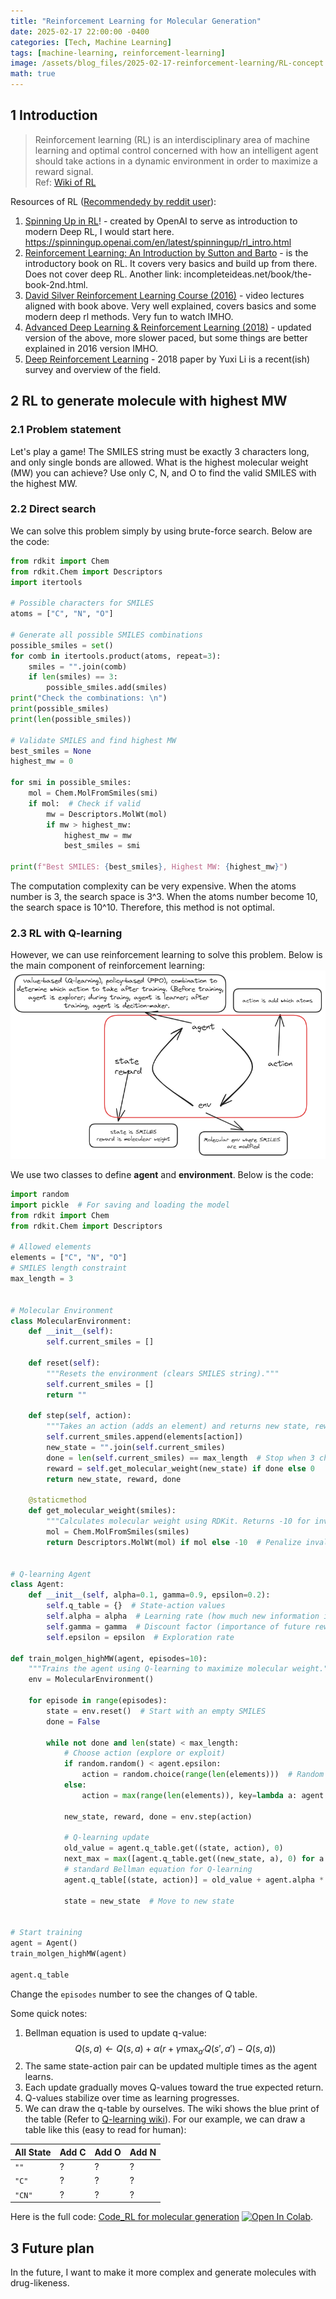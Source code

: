 ```yaml
---
title: "Reinforcement Learning for Molecular Generation"
date: 2025-02-17 22:00:00 -0400
categories: [Tech, Machine Learning]
tags: [machine-learning, reinforcement-learning]
image: /assets/blog_files/2025-02-17-reinforcement-learning/RL-concept.excalidraw.png
math: true
---
```


## 1 Introduction 

> Reinforcement learning (RL) is an interdisciplinary area of machine learning and optimal control concerned with how an intelligent agent should take actions in a dynamic environment in order to maximize a reward signal.  
> Ref: [Wiki of RL](https://en.wikipedia.org/wiki/Reinforcement_learning)  

Resources of RL ([Recommendedy by reddit user](https://www.reddit.com/r/reinforcementlearning/comments/embtnp/comment/fdnl09t/?utm_source=share&utm_medium=web3x&utm_name=web3xcss&utm_term=1&utm_content=share_button)):   
1. [Spinning Up in RL](https://spinningup.openai.com/en/latest/)! - created by OpenAI to serve as introduction to modern Deep RL, I would start here.
https://spinningup.openai.com/en/latest/spinningup/rl_intro.html
2. [Reinforcement Learning: An Introduction by Sutton and Barto](https://book.douban.com/subject/30323890/) - is the introductory book on RL. It covers very basics and build up from there. Does not cover deep RL. Another link: incompleteideas.net/book/the-book-2nd.html.
3. [David Silver Reinforcement Learning Course (2016)](https://www.youtube.com/playlist?list=PLbWDNovNB5mqFBgq7i3MY6Ui4zudcvNFJ) - video lectures aligned with book above. Very well explained, covers basics and some modern deep rl methods. Very fun to watch IMHO.
4. [Advanced Deep Learning & Reinforcement Learning (2018)](https://www.youtube.com/watch?v=iOh7QUZGyiU&list=PLqYmG7hTraZDNJre23vqCGIVpfZ_K2RZs) - updated version of the above, more slower paced, but some things are better explained in 2016 version IMHO.
5. [Deep Reinforcement Learning](https://arxiv.org/abs/1810.06339) - 2018 paper by Yuxi Li is a recent(ish) survey and overview of the field.



## 2 RL to generate molecule with highest MW

### 2.1 Problem statement

Let's play a game! The SMILES string must be exactly 3 characters long, and only single bonds are allowed. What is the highest molecular weight (MW) you can achieve? Use only C, N, and O to find the valid SMILES with the highest MW.  

### 2.2 Direct search

We can solve this problem simply by using brute-force search. Below are the code:   
```python
from rdkit import Chem
from rdkit.Chem import Descriptors
import itertools

# Possible characters for SMILES
atoms = ["C", "N", "O"]

# Generate all possible SMILES combinations
possible_smiles = set()
for comb in itertools.product(atoms, repeat=3):
    smiles = "".join(comb)
    if len(smiles) == 3:
        possible_smiles.add(smiles)
print("Check the combinations: \n")
print(possible_smiles)
print(len(possible_smiles))

# Validate SMILES and find highest MW
best_smiles = None
highest_mw = 0

for smi in possible_smiles:
    mol = Chem.MolFromSmiles(smi)
    if mol:  # Check if valid
        mw = Descriptors.MolWt(mol)
        if mw > highest_mw:
            highest_mw = mw
            best_smiles = smi

print(f"Best SMILES: {best_smiles}, Highest MW: {highest_mw}")
```

The computation complexity can be very expensive. When the atoms number is 3, the search space is 3^3. When the atoms number become 10, the search space is 10^10. Therefore, this method is not optimal.  

### 2.3 RL with Q-learning

However, we can use reinforcement learning to solve this problem. Below is the main component of reinforcement learning:  
![alt text](/assets/blog_files/2025-02-17-reinforcement-learning/RL-concept.excalidraw.png)  

We use two classes to define **agent** and **environment**. Below is the code:  
```python
import random
import pickle  # For saving and loading the model
from rdkit import Chem
from rdkit.Chem import Descriptors

# Allowed elements
elements = ["C", "N", "O"]
# SMILES length constraint
max_length = 3


# Molecular Environment
class MolecularEnvironment:
    def __init__(self):
        self.current_smiles = []
    
    def reset(self):
        """Resets the environment (clears SMILES string)."""
        self.current_smiles = []
        return ""

    def step(self, action):
        """Takes an action (adds an element) and returns new state, reward, and done flag."""
        self.current_smiles.append(elements[action])
        new_state = "".join(self.current_smiles)
        done = len(self.current_smiles) == max_length  # Stop when 3 characters are reached
        reward = self.get_molecular_weight(new_state) if done else 0
        return new_state, reward, done

    @staticmethod
    def get_molecular_weight(smiles):
        """Calculates molecular weight using RDKit. Returns -10 for invalid molecules."""
        mol = Chem.MolFromSmiles(smiles)
        return Descriptors.MolWt(mol) if mol else -10  # Penalize invalid SMILES


# Q-learning Agent
class Agent:
    def __init__(self, alpha=0.1, gamma=0.9, epsilon=0.2):
        self.q_table = {}  # State-action values
        self.alpha = alpha  # Learning rate (how much new information influences past values)
        self.gamma = gamma  # Discount factor (importance of future rewards)
        self.epsilon = epsilon  # Exploration rate

def train_molgen_highMW(agent, episodes=10):
    """Trains the agent using Q-learning to maximize molecular weight."""
    env = MolecularEnvironment()

    for episode in range(episodes):
        state = env.reset()  # Start with an empty SMILES
        done = False
        
        while not done and len(state) < max_length:
            # Choose action (explore or exploit)
            if random.random() < agent.epsilon:
                action = random.choice(range(len(elements)))  # Random exploration
            else:
                action = max(range(len(elements)), key=lambda a: agent.q_table.get((state, a), 0))  # Exploitation
                
            new_state, reward, done = env.step(action)

            # Q-learning update
            old_value = agent.q_table.get((state, action), 0)
            next_max = max([agent.q_table.get((new_state, a), 0) for a in range(len(elements))], default=0)
            # standard Bellman equation for Q-learning
            agent.q_table[(state, action)] = old_value + agent.alpha * (reward + agent.gamma * next_max - old_value)

            state = new_state  # Move to new state


# Start training
agent = Agent()
train_molgen_highMW(agent)

agent.q_table
```

Change the `episodes` number to see the changes of Q table.  

Some quick notes:
1. Bellman equation is used to update q-value:  
$$
Q(s, a) \leftarrow Q(s, a) + \alpha \left( r + \gamma \max_{a'} Q(s', a') - Q(s, a) \right)
$$
2. The same state-action pair can be updated multiple times as the agent learns.
3. Each update gradually moves Q-values toward the true expected return.
4. Q-values stabilize over time as learning progresses.
5. We can draw the q-table by ourselves. The wiki shows the blue print of the table (Refer to [Q-learning wiki](https://en.wikipedia.org/wiki/Q-learning)). For our example, we can draw a table like this (easy to read for human):   

| All State | Add C | Add O | Add N |
| --------- | ----- | ----- | ----- |
| `""`      | ?     | ?     | ?     |
| `"C"`     | ?     | ?     | ?     |
| `"CN"`    | ?     | ?     | ?     |


Here is the full code: [Code_RL for molecular generation](https://colab.research.google.com/github/BaosenZ/baosenz.github.io/blob/main/assets/blog_files/2025-02-17-reinforcement-learning/code_RLmolgen/RLmolgen_highMW.ipynb) [![Open In Colab](https://colab.research.google.com/assets/colab-badge.svg)](https://colab.research.google.com/github/BaosenZ/baosenz.github.io/blob/main/assets/blog_files/2025-02-17-reinforcement-learning/code_RLmolgen/RLmolgen_highMW.ipynb).

## 3 Future plan

In the future, I want to make it more complex and generate molecules with drug-likeness. 

